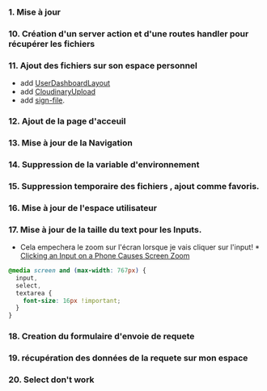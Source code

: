 ### 1. Mise à jour

### 10. Création d'un server action et d'une routes handler pour récupérer les fichiers

### 11. Ajout des fichiers sur son espace personnel

- add [UserDashboardLayout](<src/app/(private)/dashboard/user/layout.tsx>)
- add [CloudinaryUpload](src/utils/cloudinary/CloudinaryUpload.tsx)
  <!-- https://cloudinary.com/blog/guest_post/signed-uploads-in-cloudinary-with-next-js -->
- add [sign-file](src/app/api/users/sign-file/route.ts).

### 12. Ajout de la page d'acceuil

### 13. Mise à jour de la Navigation

### 14. Suppression de la variable d'environnement

### 15. Suppression temporaire des fichiers , ajout comme favoris.

### 16. Mise à jour de l'espace utilisateur

### 17. Mise à jour de la taille du text pour les Inputs.

- Cela empechera le zoom sur l'écran lorsque je vais cliquer sur l'input! \* [ Clicking an Input on a Phone Causes Screen Zoom](https://emmamontgomery.medium.com/javascript-website-clicking-an-input-on-a-phone-causes-screen-zoom-e5bd02eb65bf#:~:text=Why%20is%20this%20happening%3F,can%20better%20see%20any%20text.)

```css
@media screen and (max-width: 767px) {
  input,
  select,
  textarea {
    font-size: 16px !important;
  }
}
```

### 18. Creation du formulaire d'envoie de requete

### 19. récupération des données de la requete sur mon espace

### 20. Select don't work
